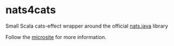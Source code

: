 # nats4cats

Small Scala cats-effect wrapper around the official [nats.java](https://github.com/nats-io/nats.java) library

Follow the [microsite](https://thatscalaguy.github.io/nats4cats/) for more information.
